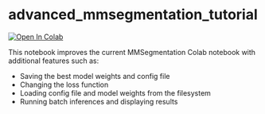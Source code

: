 # advanced_mmsegmentation_tutorial
[![Open In Colab](https://colab.research.google.com/assets/colab-badge.svg)](https://colab.research.google.com/github/hkaraoguz/advanced_mmsegmentation_tutorial/blob/main/Advanced_MMSegmentation_Tutorial.ipynb)

This notebook improves the current MMSegmentation Colab notebook with additional features such as:
* Saving the best model weights and config file
* Changing the loss function
* Loading config file and model weights from the filesystem
* Running batch inferences and displaying results
